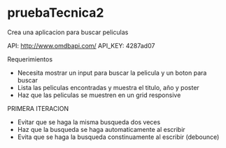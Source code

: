 # pruebaTecnica2
Crea una aplicacion para buscar peliculas

API: http://www.omdbapi.com/
API_KEY: 4287ad07

Requerimientos

- Necesita mostrar un input para buscar la pelicula y un boton para buscar
- Lista las peliculas encontradas y muestra el titulo, año y poster
- Haz que las peliculas se muestren en un grid responsive

PRIMERA ITERACION

- Evitar que se haga la misma busqueda dos veces
- Haz que la busqueda se haga automaticamente al escribir
- Evita que se haga la busqueda constinuamente al escribir (debounce)
